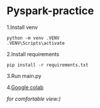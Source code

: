 # Pyspark-practice

1.Install venv
```
python -m venv .VENV
.VENV\Scripts\activate
```
2.Install requirements
```
pip install -r requirements.txt
```
3.Run main.py

4.[Google colab](https://colab.research.google.com/drive/13baGetSPnSxeS77hDKtpZVb-S3ehjkH7#scrollTo=srvM8D6nRdJA)

_for comfortable view:)_
